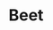 ---
templateKey: blog-post
featuredpost: false
featuredimage: /assets/Beet.png
title: Beet
description: Vegetable
testfield: 568
---